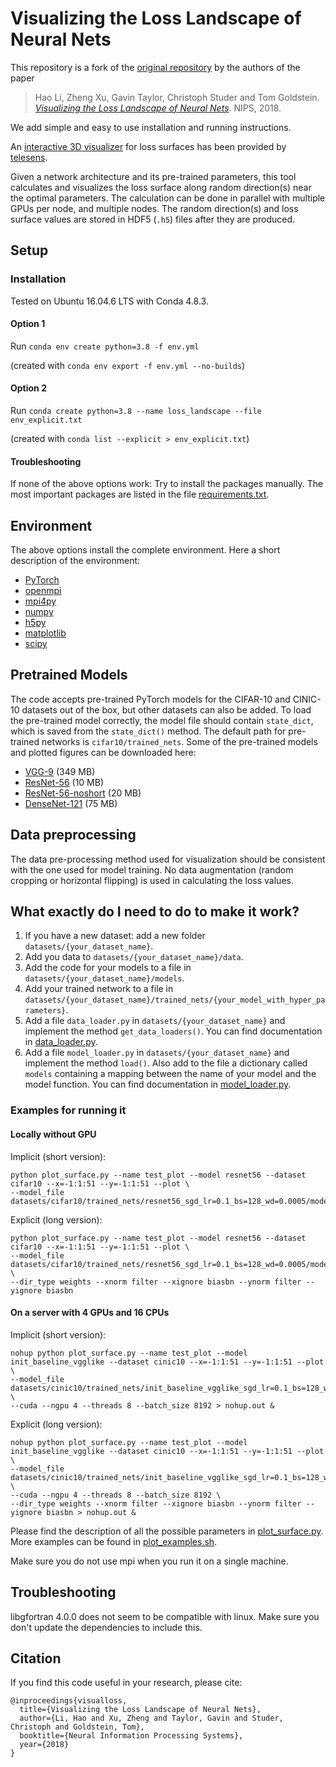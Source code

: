 # Visualizing the Loss Landscape of Neural Nets

This repository is a fork of the [original repository](https://github.com/tomgoldstein/loss-landscape) by the authors of the paper
> Hao Li, Zheng Xu, Gavin Taylor, Christoph Studer and Tom Goldstein. [*Visualizing the Loss Landscape of Neural Nets*](https://arxiv.org/abs/1712.09913). NIPS, 2018.

We add simple and easy to use installation and running instructions.


An [interactive 3D visualizer](http://www.telesens.co/loss-landscape-viz/viewer.html) for loss surfaces has been provided by [telesens](http://www.telesens.co/2019/01/16/neural-network-loss-visualization/).

Given a network architecture and its pre-trained parameters, this tool calculates and visualizes the loss surface along random direction(s) near the optimal parameters.
The calculation can be done in parallel with multiple GPUs per node, and multiple nodes.
The random direction(s) and loss surface values are stored in HDF5 (`.h5`) files after they are produced.

## Setup

### Installation

Tested on Ubuntu 16.04.6 LTS with Conda 4.8.3.

#### Option 1
Run ``conda env create python=3.8 -f env.yml``

(created with ``conda env export -f env.yml --no-builds``)

#### Option 2
Run ``conda create python=3.8 --name loss_landscape --file env_explicit.txt``

(created with ``conda list --explicit > env_explicit.txt``)


#### Troubleshooting
If none of the above options work: Try to install the packages manually. The most important packages are listed in the file [requirements.txt](requirements.txt).

## Environment
The above options install the complete environment. Here a short description of the environment:
- [PyTorch](https://pytorch.org/)
- [openmpi](https://www.open-mpi.org/)
- [mpi4py](https://mpi4py.scipy.org/docs/usrman/install.html)
- [numpy](https://docs.scipy.org/doc/numpy/user/quickstart.html)  
- [h5py](http://docs.h5py.org/en/stable/build.html#install)
- [matplotlib](https://matplotlib.org/users/installing.html)
- [scipy](https://www.scipy.org/install.html)

## Pretrained Models
The code accepts pre-trained PyTorch models for the CIFAR-10 and CINIC-10 datasets out of the box, but other datasets can also be added.
To load the pre-trained model correctly, the model file should contain `state_dict`, which is saved from the `state_dict()` method.
The default path for pre-trained networks is `cifar10/trained_nets`.
Some of the pre-trained models and plotted figures can be downloaded here:
- [VGG-9](https://drive.google.com/open?id=1jikD79HGbp6mN1qSGojsXOZEM5VAq3tH) (349 MB)
- [ResNet-56](https://drive.google.com/a/cs.umd.edu/file/d/12oxkvfaKcPyyHiOevVNTBzaQ1zAFlNPX/view?usp=sharing) (10 MB)
- [ResNet-56-noshort](https://drive.google.com/a/cs.umd.edu/file/d/1eUvYy3HaiCVHTzi3MHEZGgrGOPACLMkR/view?usp=sharing) (20 MB)
- [DenseNet-121](https://drive.google.com/a/cs.umd.edu/file/d/1oU0nDFv9CceYM4uW6RcOULYS-rnWxdVl/view?usp=sharing) (75 MB)

## Data preprocessing
The data pre-processing method used for visualization should be consistent with the one used for model training.
No data augmentation (random cropping or horizontal flipping) is used in calculating the loss values.

## What exactly do I need to do to make it work?

1. If you have a new dataset: add a new folder ``datasets/{your_dataset_name}``.
2. Add you data to ``datasets/{your_dataset_name}/data``.
3. Add the code for your models to a file in ``datasets/{your_dataset_name}/models``.
4. Add your trained network to a file in ``datasets/{your_dataset_name}/trained_nets/{your_model_with_hyper_parameters}``.
5. Add a file ``data_loader.py`` in ``datasets/{your_dataset_name}`` and implement the method ``get_data_loaders()``. You can find documentation in [data_loader.py](datasets/cifar10/data_loader.py).
6. Add a file ``model_loader.py`` in ``datasets/{your_dataset_name}`` and implement the method ``load()``. Also add to the file a dictionary called ``models`` containing a mapping between the name of your model and the model function. You can find documentation in [model_loader.py](datasets/cifar10/model_loader.py).


### Examples for running it
#### Locally without GPU

Implicit (short version):
```shell script
python plot_surface.py --name test_plot --model resnet56 --dataset cifar10 --x=-1:1:51 --y=-1:1:51 --plot \
--model_file datasets/cifar10/trained_nets/resnet56_sgd_lr=0.1_bs=128_wd=0.0005/model_300.t7
```

Explicit (long version):
```shell script
python plot_surface.py --name test_plot --model resnet56 --dataset cifar10 --x=-1:1:51 --y=-1:1:51 --plot \
--model_file datasets/cifar10/trained_nets/resnet56_sgd_lr=0.1_bs=128_wd=0.0005/model_300.t7 \
--dir_type weights --xnorm filter --xignore biasbn --ynorm filter --yignore biasbn
```

#### On a server with 4 GPUs and 16 CPUs 
Implicit (short version):
```shell script
nohup python plot_surface.py --name test_plot --model init_baseline_vgglike --dataset cinic10 --x=-1:1:51 --y=-1:1:51 --plot \
--model_file datasets/cinic10/trained_nets/init_baseline_vgglike_sgd_lr=0.1_bs=128_wd=0.0005_mom=0.9_save_epoch=1_ngpu=4/model_10.t7 \
--cuda --ngpu 4 --threads 8 --batch_size 8192 > nohup.out &
```

Explicit (long version):
```shell script
nohup python plot_surface.py --name test_plot --model init_baseline_vgglike --dataset cinic10 --x=-1:1:51 --y=-1:1:51 --plot \
--model_file datasets/cinic10/trained_nets/init_baseline_vgglike_sgd_lr=0.1_bs=128_wd=0.0005_mom=0.9_save_epoch=1_ngpu=4/model_10.t7 \
--cuda --ngpu 4 --threads 8 --batch_size 8192 \
--dir_type weights --xnorm filter --xignore biasbn --ynorm filter --yignore biasbn > nohup.out &
```

Please find the description of all the possible parameters in [plot_surface.py](plot_surface.py).
More examples can be found in [plot_examples.sh](script/plot_examples.sh).

Make sure you do not use mpi when you run it on a single machine.

## Troubleshooting

libgfortran 4.0.0 does not seem to be compatible with linux. 
Make sure you don't update the dependencies to include this.

## Citation
If you find this code useful in your research, please cite:

```
@inproceedings{visualloss,
  title={Visualizing the Loss Landscape of Neural Nets},
  author={Li, Hao and Xu, Zheng and Taylor, Gavin and Studer, Christoph and Goldstein, Tom},
  booktitle={Neural Information Processing Systems},
  year={2018}
}
```
